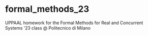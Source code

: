 # formal_methods_23
UPPAAL homework for the Formal Methods for Real and Concurrent Systems '23 class @ Politecnico di Milano
